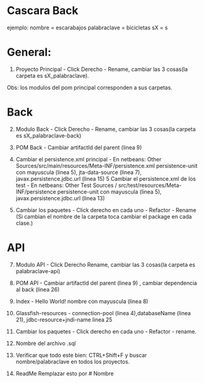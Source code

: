 # Cascara Back
ejemplo:
nombre = escarabajos
palabraclave = bicicletas
sX = s<NumeroSeccion>

# General:
1. Proyecto Principal - Click Derecho - Rename, cambiar las 3 cosas(la carpeta es sX_palabraclave).

Obs: los modulos del pom principal corresponden a sus carpetas.

# Back
2. Modulo Back  - Click Derecho - Rename, cambiar las 3 cosas(la carpeta es sX_palabraclave-back)
3. POM Back - Cambiar artifactId del parent (linea 9) 
4. Cambiar el persistence.xml principal - En netbeans: Other Sources/src/main/resources/Meta-INF/persistence.xml 
persistence-unit con mayuscula (linea 5), jta-data-source (linea 7), javax.persistence.jdbc.url (linea 15)
5 Cambiar el persistence.xml de los test - En netbeans: Other Test Sources / src/test/resources/Meta-INF/persistence 
persistence-unit con mayuscula (linea 5), javax.persistence.jdbc.url (linea 13)

6. Cambiar los paquetes - Click derecho en cada uno - Refactor - Rename (Si cambian el nombre de la carpeta toca cambiar el package en cada clase.)

# API
7. Modulo API - Click Derecho Rename, cambiar las 3 cosas(la carpeta es palabraclave-api)
8. POM API - Cambiar artifactId del parent (linea 9) , cambiar dependencia al back (linea 26)
9. Index - Hello World! nombre con mayuscula (linea 8)
10. Glassfish-resources - connection-pool (linea 4),databaseName (linea 21), jdbc-resource+jndi-name linea 25
11. Cambiar los paquetes - Click derecho en cada uno - Refactor - rename.
12. Nombre del archivo .sql

13. Verificar que todo este bien: CTRL+Shift+F y buscar nombre/palabraclave en todos los proyectos.
14. ReadMe Remplazar esto por # Nombre
